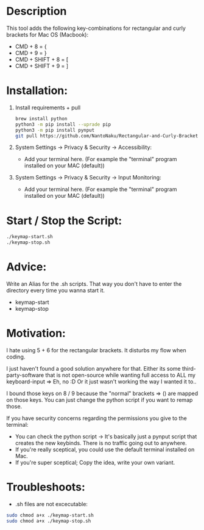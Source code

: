 # Description
This tool adds the following key-combinations for rectangular and curly brackets for Mac OS (Macbook):

- CMD + 8 = {
- CMD + 9 = }
- CMD + SHIFT + 8 = [
- CMD + SHIFT + 9 = ]


# Installation:
1. Install requirements + pull
   ```bash
   brew install python
   python3 -m pip install --uprade pip
   python3 -m pip install pynput
   git pull https://github.com/NantoNaku/Rectangular-and-Curly-Brackets-Remap-Tool-MacBook-.git
   ```

2. System Settings -> Privacy & Security -> Accessibility:
   - Add your terminal here. (For example the "terminal" program installed on your MAC (default))
3. System Settings -> Privacy & Security -> Input Monitoring:
   - Add your terminal here. (For example the "terminal" program installed on your MAC (default))

# Start / Stop the Script:
```bash
./keymap-start.sh
./keymap-stop.sh
```

# Advice:
Write an Alias for the .sh scripts.
That way you don't have to enter the directory every time you wanna start it.
   - keymap-start
   - keymap-stop


# Motivation:
I hate using 5 + 6 for the rectangular brackets.
It disturbs my flow when coding.

I just haven't found a good solution anywhere for that.
Either its some third-party-software that is not open-source while wanting full access to ALL my keyboard-input => Eh, no :D
Or it just wasn't working the way I wanted it to..

I bound those keys on 8 / 9 because the "normal" brackets => () are mapped on those keys.
You can just change the python script if you want to remap those.

If you have security concerns regarding the permissions you give to the terminal:
   - You can check the python script -> It's basically just a pynput script that creates the new keybinds. There is no traffic going out to anywhere.
   - If you're really sceptical, you could use the default terminal installed on Mac.
   - If you're super sceptical; Copy the idea, write your own variant.

# Troubleshoots:
   - .sh files are not excecutable:
   ```bash
   sudo chmod a+x ./keymap-start.sh
   sudo chmod a+x ./keymap-stop.sh
   ```
